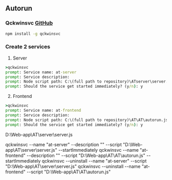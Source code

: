 ## Autorun

### Qckwinsvc [GitHub](https://github.com/tallesl/qckwinsvc)

```cmd 
npm install -g qckwinsvc
```

### Create 2 services
1. Server
```cmd
>qckwinsvc
prompt: Service name: at-server
prompt: Service description: 
prompt: Node script path: C:\(full path to repository)\ATserver\server.js
prompt: Should the service get started immediately? (y/n): y 
```

2. Frontend
```cmd
>qckwinsvc
prompt: Service name: at-frontend
prompt: Service description: 
prompt: Node script path: C:\(full path to repository)\AT\AT\autorun.js
prompt: Should the service get started immediately? (y/n): y 
```

D:\Web-app\AT\server\server.js


qckwinsvc --name "at-server" --description "" --script "D:\Web-app\AT\server\server.js" --startImmediately
qckwinsvc --name "at-frontend" --description "" --script "D:\Web-app\AT\AT\autorun.js" --startImmediately
qckwinsvc --uninstall --name "at-server" --script "D:\Web-app\AT\server\server.js" 
qckwinsvc --uninstall --name "at-frontend" --script "D:\Web-app\AT\AT\autorun.js"


